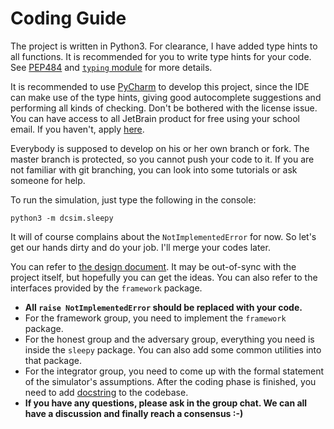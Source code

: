 # Coding Guide

The project is written in Python3. For clearance, I have added type hints to all functions.
It is recommended for you to write type hints for your code. See
[PEP484](https://www.python.org/dev/peps/pep-0484/) and
[`typing` module](https://docs.python.org/3/library/typing.html)
for more details.

It is recommended to use [PyCharm](https://www.jetbrains.com/pycharm/download/)
to develop this project, since the IDE can make use of
the type hints, giving good autocomplete suggestions and performing all kinds of checking.
Don't be bothered with the license issue. You can have access to all JetBrain product for free
using your school email. If you haven't, apply [here](https://www.jetbrains.com/student/).

Everybody is supposed to develop on his or her own branch or fork. The master branch is
protected, so you cannot push your code to it. If you are not familiar with git branching,
you can look into some tutorials or ask someone for help.

To run the simulation, just type the following in the console:

    python3 -m dcsim.sleepy

It will of course complains about the `NotImplementedError` for now. So let's get our hands
dirty and do your job. I'll merge your codes later.

You can refer to [the design document](design.py). It may be out-of-sync with the project itself,
but hopefully you can get the ideas. You can also refer to the interfaces provided by the
`framework` package.

- **All `raise NotImplementedError` should be replaced with your code.**
- For the framework group, you need to implement the `framework` package.
- For the honest group and the adversary group, everything you need is inside the `sleepy` package.
  You can also add some common utilities into that package.
- For the integrator group, you need to come up with the formal statement of the simulator's
  assumptions. After the coding phase is finished, you need to add
  [docstring](https://www.python.org/dev/peps/pep-0257/) to the codebase.
- **If you have any questions, please ask in the group chat. We can all have a discussion and
  finally reach a consensus :-)**
